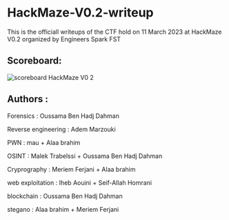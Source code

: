 # HackMaze-V0.2-writeup
This is the officiall writeups of the CTF hold on 11 March 2023 at HackMaze V0.2 organized by Engineers Spark FST

## Scoreboard:

![scoreboard HackMaze V0 2](https://user-images.githubusercontent.com/63789665/224573373-2999892e-87aa-43bd-9c39-feadaa8bb7c7.png)

## Authors :

Forensics : Oussama Ben Hadj Dahman

Reverse engineering : Adem Marzouki

PWN : mau + Alaa brahim

OSINT : Malek Trabelssi + Oussama Ben Hadj Dahman

Cryprography : Meriem Ferjani + Alaa brahim

web exploitation : Iheb Aouini + Seif-Allah Homrani

blockchain : Oussama Ben Hadj Dahman

stegano : Alaa brahim + Meriem Ferjani
